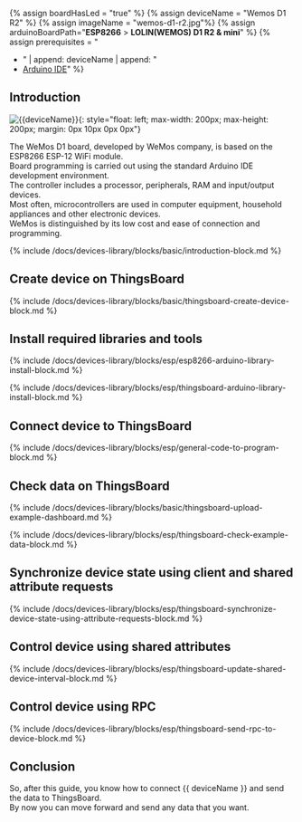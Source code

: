 
{% assign boardHasLed = "true" %}
{% assign deviceName = "Wemos D1 R2" %}
{% assign imageName = "wemos-d1-r2.jpg"%}
{% assign arduinoBoardPath="**ESP8266** > **LOLIN(WEMOS) D1 R2 & mini**" %}
{% assign prerequisites = "
- " | append: deviceName | append: "
- [Arduino IDE](https://www.arduino.cc/en/software)"
 %}

## Introduction

![{{deviceName}}](/images/devices-library/{{imageName}}){: style="float: left; max-width: 200px; max-height: 200px; margin: 0px 10px 0px 0px"}

The WeMos D1 board, developed by WeMos company, is based on the ESP8266 ESP-12 WiFi module.  
Board programming is carried out using the standard Arduino IDE development environment.  
The controller includes a processor, peripherals, RAM and input/output devices.  
Most often, microcontrollers are used in computer equipment, household appliances and other electronic devices.  
WeMos is distinguished by its low cost and ease of connection and programming.  

{% include /docs/devices-library/blocks/basic/introduction-block.md %}

## Create device on ThingsBoard

{% include /docs/devices-library/blocks/basic/thingsboard-create-device-block.md %}

## Install required libraries and tools

{% include /docs/devices-library/blocks/esp/esp8266-arduino-library-install-block.md %}

{% include /docs/devices-library/blocks/esp/thingsboard-arduino-library-install-block.md %}

## Connect device to ThingsBoard 

{% include /docs/devices-library/blocks/esp/general-code-to-program-block.md %}

## Check data on ThingsBoard

{% include /docs/devices-library/blocks/basic/thingsboard-upload-example-dashboard.md %}

{% include /docs/devices-library/blocks/esp/thingsboard-check-example-data-block.md %}

## Synchronize device state using client and shared attribute requests

{% include /docs/devices-library/blocks/esp/thingsboard-synchronize-device-state-using-attribute-requests-block.md %}

## Control device using shared attributes

{% include /docs/devices-library/blocks/esp/thingsboard-update-shared-device-interval-block.md %}

## Control device using RPC

{% include /docs/devices-library/blocks/esp/thingsboard-send-rpc-to-device-block.md %}

## Conclusion

So, after this guide, you know how to connect {{ deviceName }} and send the data to ThingsBoard.  
By now you can move forward and send any data that you want.  